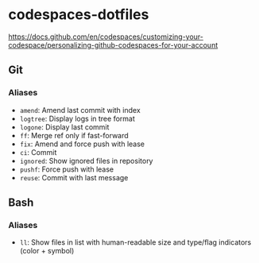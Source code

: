 # codespaces-dotfiles

https://docs.github.com/en/codespaces/customizing-your-codespace/personalizing-github-codespaces-for-your-account

## Git

### Aliases

* `amend`: Amend last commit with index
* `logtree`: Display logs in tree format
* `logone`: Display last commit
* `ff`: Merge ref only if fast-forward
* `fix`: Amend and force push with lease
* `ci`: Commit
* `ignored`: Show ignored files in repository
* `pushf`: Force push with lease
* `reuse`: Commit with last message

## Bash

### Aliases

* `ll`: Show files in list with human-readable size and type/flag indicators (color + symbol)
